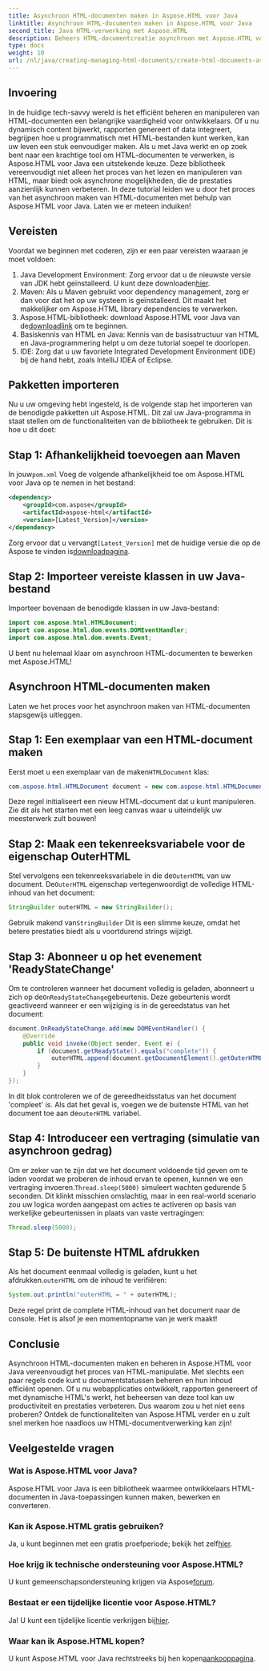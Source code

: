 ```yaml
---
title: Asynchroon HTML-documenten maken in Aspose.HTML voor Java
linktitle: Asynchroon HTML-documenten maken in Aspose.HTML voor Java
second_title: Java HTML-verwerking met Aspose.HTML
description: Beheers HTML-documentcreatie asynchroon met Aspose.HTML voor Java. Stapsgewijze handleiding, tips en FAQ's inbegrepen voor snel leren.
type: docs
weight: 10
url: /nl/java/creating-managing-html-documents/create-html-documents-async/
---
```

## Invoering
In de huidige tech-savvy wereld is het efficiënt beheren en manipuleren van HTML-documenten een belangrijke vaardigheid voor ontwikkelaars. Of u nu dynamisch content bijwerkt, rapporten genereert of data integreert, begrijpen hoe u programmatisch met HTML-bestanden kunt werken, kan uw leven een stuk eenvoudiger maken. Als u met Java werkt en op zoek bent naar een krachtige tool om HTML-documenten te verwerken, is Aspose.HTML voor Java een uitstekende keuze. Deze bibliotheek vereenvoudigt niet alleen het proces van het lezen en manipuleren van HTML, maar biedt ook asynchrone mogelijkheden, die de prestaties aanzienlijk kunnen verbeteren. In deze tutorial leiden we u door het proces van het asynchroon maken van HTML-documenten met behulp van Aspose.HTML voor Java. Laten we er meteen induiken!
## Vereisten
Voordat we beginnen met coderen, zijn er een paar vereisten waaraan je moet voldoen:
1.  Java Development Environment: Zorg ervoor dat u de nieuwste versie van JDK hebt geïnstalleerd. U kunt deze downloaden[hier](https://www.oracle.com/java/technologies/javase-jdk11-downloads.html).
2. Maven: Als u Maven gebruikt voor dependency management, zorg er dan voor dat het op uw systeem is geïnstalleerd. Dit maakt het makkelijker om Aspose.HTML library dependencies te verwerken.
3.  Aspose.HTML-bibliotheek: download Aspose.HTML voor Java van de[downloadlink](https://releases.aspose.com/html/java/) om te beginnen.
4. Basiskennis van HTML en Java: Kennis van de basisstructuur van HTML en Java-programmering helpt u om deze tutorial soepel te doorlopen.
5. IDE: Zorg dat u uw favoriete Integrated Development Environment (IDE) bij de hand hebt, zoals IntelliJ IDEA of Eclipse.
## Pakketten importeren
Nu u uw omgeving hebt ingesteld, is de volgende stap het importeren van de benodigde pakketten uit Aspose.HTML. Dit zal uw Java-programma in staat stellen om de functionaliteiten van de bibliotheek te gebruiken. Dit is hoe u dit doet:
## Stap 1: Afhankelijkheid toevoegen aan Maven
 In jouw`pom.xml` Voeg de volgende afhankelijkheid toe om Aspose.HTML voor Java op te nemen in het bestand:
```xml
<dependency>
    <groupId>com.aspose</groupId>
    <artifactId>aspose-html</artifactId>
    <version>[Latest_Version]</version>
</dependency>
```
 Zorg ervoor dat u vervangt`[Latest_Version]` met de huidige versie die op de Aspose te vinden is[downloadpagina](https://releases.aspose.com/html/java/).
## Stap 2: Importeer vereiste klassen in uw Java-bestand
Importeer bovenaan de benodigde klassen in uw Java-bestand:
```java
import com.aspose.html.HTMLDocument;
import com.aspose.html.dom.events.DOMEventHandler;
import com.aspose.html.dom.events.Event;
```
U bent nu helemaal klaar om asynchroon HTML-documenten te bewerken met Aspose.HTML!
## Asynchroon HTML-documenten maken
Laten we het proces voor het asynchroon maken van HTML-documenten stapsgewijs uitleggen.
## Stap 1: Een exemplaar van een HTML-document maken
 Eerst moet u een exemplaar van de maken`HTMLDocument` klas:
```java
com.aspose.html.HTMLDocument document = new com.aspose.html.HTMLDocument();
```
Deze regel initialiseert een nieuw HTML-document dat u kunt manipuleren. Zie dit als het starten met een leeg canvas waar u uiteindelijk uw meesterwerk zult bouwen!
## Stap 2: Maak een tekenreeksvariabele voor de eigenschap OuterHTML
 Stel vervolgens een tekenreeksvariabele in die de`OuterHTML` van uw document. De`OuterHTML` eigenschap vertegenwoordigt de volledige HTML-inhoud van het document:
```java
StringBuilder outerHTML = new StringBuilder();
```
 Gebruik makend van`StringBuilder` Dit is een slimme keuze, omdat het betere prestaties biedt als u voortdurend strings wijzigt.
## Stap 3: Abonneer u op het evenement 'ReadyStateChange'
 Om te controleren wanneer het document volledig is geladen, abonneert u zich op de`OnReadyStateChange`gebeurtenis. Deze gebeurtenis wordt geactiveerd wanneer er een wijziging is in de gereedstatus van het document:
```java
document.OnReadyStateChange.add(new DOMEventHandler() {
    @Override
    public void invoke(Object sender, Event e) {
        if (document.getReadyState().equals("complete")) {
            outerHTML.append(document.getDocumentElement().getOuterHTML());
        }
    }
});
```
 In dit blok controleren we of de gereedheidsstatus van het document 'compleet' is. Als dat het geval is, voegen we de buitenste HTML van het document toe aan de`outerHTML` variabel. 
## Stap 4: Introduceer een vertraging (simulatie van asynchroon gedrag)
 Om er zeker van te zijn dat we het document voldoende tijd geven om te laden voordat we proberen de inhoud ervan te openen, kunnen we een vertraging invoeren.`Thread.sleep(5000)` simuleert wachten gedurende 5 seconden. Dit klinkt misschien omslachtig, maar in een real-world scenario zou uw logica worden aangepast om acties te activeren op basis van werkelijke gebeurtenissen in plaats van vaste vertragingen:
```java
Thread.sleep(5000);
```
## Stap 5: De buitenste HTML afdrukken
 Als het document eenmaal volledig is geladen, kunt u het afdrukken.`outerHTML` om de inhoud te verifiëren:
```java
System.out.println("outerHTML = " + outerHTML);
```
Deze regel print de complete HTML-inhoud van het document naar de console. Het is alsof je een momentopname van je werk maakt!
## Conclusie
Asynchroon HTML-documenten maken en beheren in Aspose.HTML voor Java vereenvoudigt het proces van HTML-manipulatie. Met slechts een paar regels code kunt u documentstatussen beheren en hun inhoud efficiënt openen. Of u nu webapplicaties ontwikkelt, rapporten genereert of met dynamische HTML's werkt, het beheersen van deze tool kan uw productiviteit en prestaties verbeteren.
Dus waarom zou u het niet eens proberen? Ontdek de functionaliteiten van Aspose.HTML verder en u zult snel merken hoe naadloos uw HTML-documentverwerking kan zijn!
## Veelgestelde vragen
### Wat is Aspose.HTML voor Java?
Aspose.HTML voor Java is een bibliotheek waarmee ontwikkelaars HTML-documenten in Java-toepassingen kunnen maken, bewerken en converteren.
### Kan ik Aspose.HTML gratis gebruiken?
 Ja, u kunt beginnen met een gratis proefperiode; bekijk het zelf[hier](https://releases.aspose.com/).
### Hoe krijg ik technische ondersteuning voor Aspose.HTML?
 U kunt gemeenschapsondersteuning krijgen via Aspose[forum](https://forum.aspose.com/c/html/29).
### Bestaat er een tijdelijke licentie voor Aspose.HTML?
 Ja! U kunt een tijdelijke licentie verkrijgen bij[hier](https://purchase.aspose.com/temporary-license/).
### Waar kan ik Aspose.HTML kopen?
 U kunt Aspose.HTML voor Java rechtstreeks bij hen kopen[aankooppagina](https://purchase.aspose.com/buy).